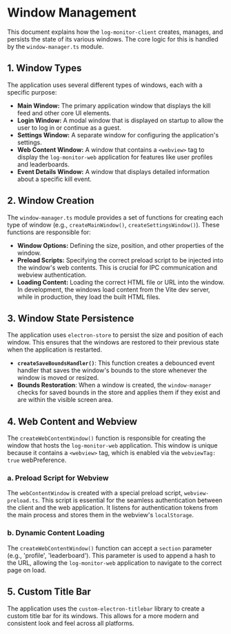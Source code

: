 
# Window Management

This document explains how the `log-monitor-client` creates, manages, and persists the state of its various windows. The core logic for this is handled by the `window-manager.ts` module.

## 1. Window Types

The application uses several different types of windows, each with a specific purpose:

*   **Main Window:** The primary application window that displays the kill feed and other core UI elements.
*   **Login Window:** A modal window that is displayed on startup to allow the user to log in or continue as a guest.
*   **Settings Window:** A separate window for configuring the application's settings.
*   **Web Content Window:** A window that contains a `<webview>` tag to display the `log-monitor-web` application for features like user profiles and leaderboards.
*   **Event Details Window:** A window that displays detailed information about a specific kill event.

## 2. Window Creation

The `window-manager.ts` module provides a set of functions for creating each type of window (e.g., `createMainWindow()`, `createSettingsWindow()`). These functions are responsible for:

*   **Window Options:** Defining the size, position, and other properties of the window.
*   **Preload Scripts:** Specifying the correct preload script to be injected into the window's web contents. This is crucial for IPC communication and webview authentication.
*   **Loading Content:** Loading the correct HTML file or URL into the window. In development, the windows load content from the Vite dev server, while in production, they load the built HTML files.

## 3. Window State Persistence

The application uses `electron-store` to persist the size and position of each window. This ensures that the windows are restored to their previous state when the application is restarted.

*   **`createSaveBoundsHandler()`**: This function creates a debounced event handler that saves the window's bounds to the store whenever the window is moved or resized.
*   **Bounds Restoration**: When a window is created, the `window-manager` checks for saved bounds in the store and applies them if they exist and are within the visible screen area.

## 4. Web Content and Webview

The `createWebContentWindow()` function is responsible for creating the window that hosts the `log-monitor-web` application. This window is unique because it contains a `<webview>` tag, which is enabled via the `webviewTag: true` webPreference.

### a. Preload Script for Webview

The `webContentWindow` is created with a special preload script, `webview-preload.ts`. This script is essential for the seamless authentication between the client and the web application. It listens for authentication tokens from the main process and stores them in the webview's `localStorage`.

### b. Dynamic Content Loading

The `createWebContentWindow()` function can accept a `section` parameter (e.g., 'profile', 'leaderboard'). This parameter is used to append a hash to the URL, allowing the `log-monitor-web` application to navigate to the correct page on load.

## 5. Custom Title Bar

The application uses the `custom-electron-titlebar` library to create a custom title bar for its windows. This allows for a more modern and consistent look and feel across all platforms.
